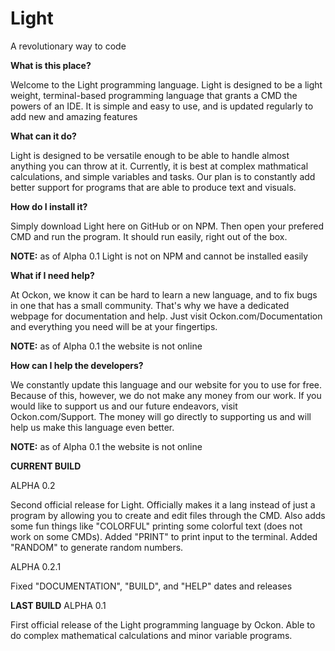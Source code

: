 # Light
A revolutionary way to code
 
    
    
**What is this place?**
    
    
Welcome to the Light programming language. Light is designed to be a light weight, terminal-based programming language that grants a CMD the powers of an IDE. It is simple and easy to use, and is updated regularly to add new and amazing features
    
    
**What can it do?**
    
    
Light is designed to be versatile enough to be able to handle almost anything you can throw at it. Currently, it is best at complex mathmatical calculations, and simple variables and tasks. Our plan is to constantly add better support for programs that are able to produce text and visuals.
        
        
**How do I install it?**
        
        
Simply download Light here on GitHub or on NPM. Then open your prefered CMD and run the program. It should run easily, right out of the box. 

**NOTE:** as of Alpha 0.1 Light is not on NPM and cannot be installed easily
    
        
**What if I need help?**
    
        
At Ockon, we know it can be hard to learn a new language, and to fix bugs in one that has a small community. That's why we have a dedicated webpage for documentation and help. Just visit Ockon.com/Documentation and everything you need will be at your fingertips.

**NOTE:** as of Alpha 0.1 the website is not online
    
        
**How can I help the developers?**
    
        
We constantly update this language and our website for you to use for free. Because of this, however, we do not make any money from our work. If you would like to support us and our future endeavors, visit Ockon.com/Support. The money will go directly to supporting us and will help us make this language even better.

**NOTE:** as of Alpha 0.1 the website is not online


**CURRENT BUILD**

ALPHA 0.2

Second official release for Light. Officially makes it a lang instead of just a program by allowing you to create and edit files through the CMD. Also adds some fun things like "COLORFUL" printing some colorful text (does not work on some CMDs). Added "PRINT" to print input to the terminal. Added "RANDOM" to generate random numbers.

ALPHA 0.2.1

Fixed "DOCUMENTATION", "BUILD", and "HELP" dates and releases

**LAST BUILD**
ALPHA 0.1

First official release of the Light programming language by Ockon. Able to do complex mathematical calculations and minor variable programs.
